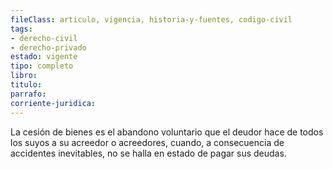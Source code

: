 ```yaml
---
fileClass: articulo, vigencia, historia-y-fuentes, codigo-civil
tags:
- derecho-civil
- derecho-privado
estado: vigente
tipo: completo
libro:
titulo:
parrafo:
corriente-juridica:
---
```

La cesión de bienes es el abandono voluntario que el deudor hace de todos los suyos a su acreedor o acreedores, cuando, a consecuencia de accidentes inevitables, no se halla en estado de pagar sus deudas.